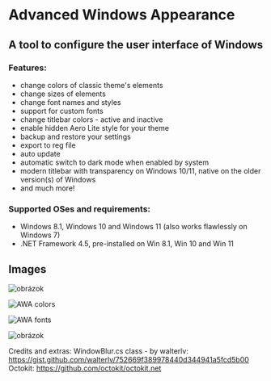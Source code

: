 # Advanced Windows Appearance

## A tool to configure the user interface of Windows

### Features:
- change colors of classic theme's elements
- change sizes of elements
- change font names and styles
- support for custom fonts
- change titlebar colors - active and inactive
- enable hidden Aero Lite style for your theme
- backup and restore your settings
- export to reg file
- auto update
- automatic switch to dark mode when enabled by system
- modern titlebar with transparency on Windows 10/11, native on the older version(s) of Windows
- and much more!


### Supported OSes and requirements:
- Windows 8.1, Windows 10 and Windows 11 (also works flawlessly on Windows 7)
- .NET Framework 4.5, pre-installed on Win 8.1, Win 10 and Win 11

## Images

![obrázok](https://user-images.githubusercontent.com/74670743/154768557-e3b1c987-eb5d-4377-bb6f-a91dbcf58ab6.png)

![AWA colors](https://user-images.githubusercontent.com/74670743/154767981-cbf717be-37fb-419b-8a73-80ef7de22c57.png)

![AWA fonts](https://user-images.githubusercontent.com/74670743/148690952-143a661f-eb97-4363-bb35-dba1dab256c3.png)

![obrázok](https://user-images.githubusercontent.com/74670743/154768329-6fcdccb1-b89a-4ba6-9771-8115b9959395.png)


Credits and extras:
WindowBlur.cs class - by walterlv: https://gist.github.com/walterlv/752669f389978440d344941a5fcd5b00
Octokit: https://github.com/octokit/octokit.net
